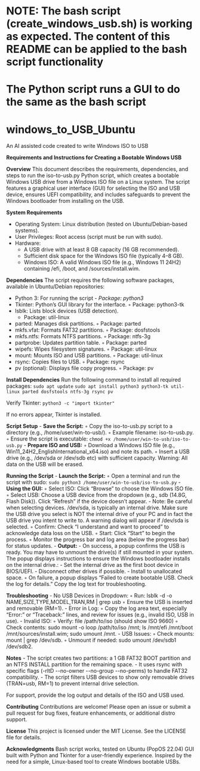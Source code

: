 # NOTE: The bash script (create_windows_usb.sh) is working as expected. The content of this README can be applied to the bash script functionality #
# The Python script runs a GUI to do the same as the bash script #

# windows_to_USB_Ubuntu
An AI assisted code created to write Windows ISO to USB

**Requirements and Instructions for Creating a Bootable Windows USB**

**Overview**
This document describes the requirements, dependencies, and steps to run the iso-to-usb.py Python script, which creates a bootable Windows USB drive from a Windows ISO file on a Linux system. The script features a graphical user interface (GUI) for selecting the ISO and USB device, ensures UEFI compatibility, and includes safeguards to prevent the Windows bootloader from installing on the USB.

**System Requirements**
- Operating System: Linux distribution (tested on Ubuntu/Debian-based systems).
- User Privileges: Root access (script must be run with sudo).
- Hardware:
    - A USB drive with at least 8 GB capacity (16 GB recommended).
    - Sufficient disk space for the Windows ISO file (typically 4–8 GB).
    - Windows ISO: A valid Windows ISO file (e.g., Windows 11 24H2) containing /efi, /boot, and /sources/install.wim.

**Dependencies**
The script requires the following software packages, available in Ubuntu/Debian repositories:
- Python 3: For running the script - *Package: python3*
- Tkinter: Python’s GUI library for the interface.
    ◦ Package: python3-tk
- lsblk: Lists block devices (USB detection).
    - Package: util-linux
- parted: Manages disk partitions.
    ◦ Package: parted
- mkfs.vfat: Formats FAT32 partitions.
    ◦ Package: dosfstools
- mkfs.ntfs: Formats NTFS partitions.
    ◦ Package: ntfs-3g
- partprobe: Updates partition table.
    ◦ Package: parted
- wipefs: Wipes filesystem signatures.
    ◦ Package: util-linux
- mount: Mounts ISO and USB partitions.
    ◦ Package: util-linux
- rsync: Copies files to USB.
    ◦ Package: rsync
- pv (optional): Displays file copy progress.
    ◦ Package: pv
        
**Install Dependencies**
Run the following command to install all required packages:
`sudo apt update`
`sudo apt install python3 python3-tk util-linux parted dosfstools ntfs-3g rsync pv`

Verify Tkinter:
`python3 -c "import tkinter"`

If no errors appear, Tkinter is installed.

**Script Setup**
    - **Save the Script:**
        ◦ Copy the iso-to-usb.py script to a directory (e.g., /home/user/win-to-usb/).
        ◦ Example filename: iso-to-usb.py.
        ◦ Ensure the script is executable:
        `chmod +x /home/user/win-to-usb/iso-to-usb.py`
    - **Prepare ISO and USB:**
        ◦ Download a Windows ISO file (e.g., Win11_24H2_EnglishInternational_x64.iso) and note its path.
        ◦ Insert a USB drive (e.g., /dev/sda or /dev/sdb etc) with sufficient capacity. Warning: All data on the USB will be erased.
        
**Running the Script**
    - **Launch the Script:**
        ◦ Open a terminal and run the script with sudo:
          `sudo python3 /home/user/win-to-usb/iso-to-usb.py`
    - **Using the GUI:**
        ◦ Select ISO: Click “Browse” to choose the Windows ISO file.
        ◦ Select USB: Choose a USB device from the dropdown (e.g., sdb (14.8G, Flash Disk)). Click “Refresh” if the device doesn’t appear.
            - Note: Be careful when selecting devices. /dev/sda, is typically an internal drive. Make sure the USB drive you select is NOT the
            internal drive of your PC and in fact the USB drive you intent to write to. A warning dialog will appear if /dev/sda is selected.
        ◦ Confirm: Check “I understand and want to proceed” to acknowledge data loss on the USB.
        ◦ Start: Click “Start” to begin the process.
        ◦ Monitor the progress bar and log area (below the progress bar) for status updates.
    - **Output:**
        - On success, a popup confirms the USB is ready. You may have to unmount the drive(s) if still mounted in your system. The popup displays              instructions to ensure the Windows bootloader installs on the internal drive.:
            - Set the internal drive as the first boot device in BIOS/UEFI.
            - Disconnect other drives if possible.
            - Install to unallocated space.
        ◦ On failure, a popup displays “Failed to create bootable USB. Check the log for details.” Copy the log text for troubleshooting.

**Troubleshooting**
    - No USB Devices in Dropdown:
        ◦ Run: lsblk -d -o NAME,SIZE,TYPE,MODEL,TRAN,RM | grep usb
        ◦ Ensure the USB is inserted and removable (RM=1).
    - Error in Log:
        ◦ Copy the log area text, especially “Error:” or “Traceback:” lines, and review for issues (e.g., invalid ISO, USB in use).
    - Invalid ISO:
        ◦ Verify: file /path/to/iso (should show ISO 9660)
        ◦ Check contents: sudo mount -o loop /path/to/iso /mnt; ls /mnt/efi /mnt/boot /mnt/sources/install.wim; sudo umount /mnt.
    - USB Issues:
        ◦ Check mounts: mount | grep /dev/sdb.
        ◦ Unmount if needed: sudo umount /dev/sdb1 /dev/sdb2.

**Notes**
    - The script creates two partitions: a 1 GB FAT32 BOOT partition and an NTFS INSTALL partition for the remaining space.
    - It uses rsync with specific flags (-rltD --no-owner --no-group --no-perms) to handle FAT32 compatibility.
    - The script filters USB devices to show only removable drives (TRAN=usb, RM=1) to prevent internal drive selection.

For support, provide the log output and details of the ISO and USB used.


**Contributing**
Contributions are welcome! Please open an issue or submit a pull request for bug fixes, feature enhancements, or additional distro support.

**License**
This project is licensed under the MIT License. See the LICENSE file for details.

**Acknowledgments**
Bash script works, tested on Ubuntu (PopOS 22.04)
GUI built with Python and Tkinter for a user-friendly experience.
Inspired by the need for a simple, Linux-based tool to create Windows bootable USBs.
